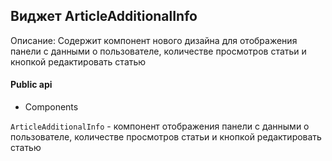 ## Виджет ArticleAdditionalInfo

Описание:
Содержит компонент нового дизайна для отображения панели с данными о пользователе, количестве просмотров статьи и кнопкой редактировать статью

#### Public api

- Components

`ArticleAdditionalInfo` - компонент отображения панели с данными о пользователе, количестве просмотров статьи и кнопкой редактировать статью
